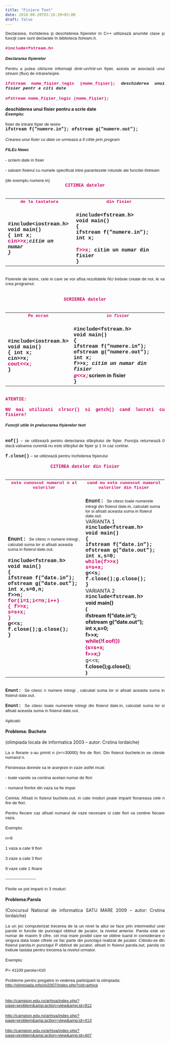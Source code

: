 ```yaml
---
title: "Fisiere Text"
date: 2018-08-20T03:16:20+03:00
draft: false
---
```


<html>
  <body>
    <div class="wiki" id="content_view" style="display: block;">
<span style="display: block; text-align: justify;"><span style="font-family: Arial,sans-serif; font-size: 10pt;">Declararea, închiderea şi deschiderea fişierelor în C++ utilizează anumite clase şi funcţii care sunt declarate în biblioteca <em>fstream.h.</em></span></span><br />
<span style="display: block; text-align: justify;"><strong><span style="color: #cc0066; font-family: 'Courier New'; font-size: 10pt;">#include&lt;fstream.h&gt;</span></strong></span><br />
<span style="display: block; text-align: justify;"><strong><em><span style="font-family: Arial,sans-serif; font-size: 10pt;">Declararea fişierelor</span></em></strong></span><br />
<span style="display: block; text-align: justify;"><span style="font-family: Arial,sans-serif; font-size: 10pt;">Pentru a putea citi/scrie informaţii dintr-un/într-un fişier, acesta se asociază unui <em>stream</em> (flux) de intrare/ieşire.</span></span><br />
<span style="display: block; text-align: justify;"><strong><span style="color: #cc0066; font-family: 'Courier New'; font-size: 10pt;">ifstream nume_fişier_logic (nume_fişier);</span></strong><strong><span style="font-family: 'Courier New'; font-size: 10pt;"> <em>deschiderea unui fisier pentr a citi date</em></span></strong></span><br />
<span style="display: block; text-align: justify;"><strong><span style="color: #cc0066; font-family: 'Courier New'; font-size: 10pt;">ofstream nume_fişier_logic (nume_fişier);</span></strong></span><br />
<strong>deschiderea unui fisier pentru a scrie date</strong><br />
<span style="display: block; text-align: justify;"><strong><em><span style="font-family: Arial,sans-serif; font-size: 10pt;">Exemplu:</span></em></strong></span><br />
<span style="font-family: Arial,sans-serif; font-size: 10pt;">fisier de intrare fişier de iesire</span><br />
<span style="display: block; text-align: justify;"><strong><span style="font-family: 'Courier New';">ifstream f(”numere.in”); ofstream g(”numere.out”);</span></strong></span><br />
<span style="display: block; text-align: justify;"><em><span style="font-family: Arial,sans-serif; font-size: 10pt;">Crearea unui fisier cu date ce urmeaza a fi citite prin program</span></em></span><br />
<span style="display: block; text-align: justify;"><strong><em><span style="font-family: Arial,sans-serif; font-size: 10pt;">FILE</span></em></strong><strong><em><span style="font-family: Wingdings; font-size: 10pt;">à</span></em></strong><strong><em><span style="font-family: Arial,sans-serif; font-size: 10pt;"> New</span></em></strong><strong><em><span style="font-family: Wingdings; font-size: 10pt;">à</span></em></strong></span><br />
<span style="display: block; text-align: justify;"><span style="font-family: Arial,sans-serif; font-size: 10pt;">- scriem date in fisier</span></span><br />
<span style="display: block; text-align: justify;"><span style="font-family: Arial,sans-serif; font-size: 10pt;">- salvam fisierul cu numele specificat intre parantezele rotunde ale functiei ifstream </span></span><br />
<span style="display: block; text-align: justify;"><span style="font-family: Arial,sans-serif; font-size: 10pt;"> (de exemplu numere.in)</span></span><span style="display: block; text-align: center;"><span style="display: block; text-align: center;"><strong><span style="color: #cc0066; font-family: 'Courier New';">CITIREA datelor</span></strong></span><br />


<table class="wiki_table">
    <tr>
        <td><span style="display: block; text-align: center;"><strong><span style="color: #cc0066; font-family: 'Courier New'; font-size: 10pt;">de la tastatura</span></strong></span><br />
</td>
        <td><span style="display: block; text-align: center;"><strong><span style="color: #cc0066; font-family: 'Courier New'; font-size: 10pt;">din fisier</span></strong></span><br />
</td>
    </tr>
    <tr>
        <td><span style="text-align: justify;"><strong><span style="font-family: 'Courier New';">#include&lt;iostream.h&gt;</span></strong></span><br />
<span style="text-align: justify;"><strong><span style="font-family: 'Courier New';">void main()</span></strong></span><br />
<span style="text-align: justify;"><strong><span style="font-family: 'Courier New';">{ int x;</span></strong></span><br />
<span style="text-align: justify;"> <strong><span style="color: #cc0066; font-family: 'Courier New';">cin&gt;&gt;x;</span><span style="font-family: 'Courier New';"><em>citim un numar</em></span></strong></span><br />
<em><span style="text-align: justify;"><strong><span style="font-family: 'Courier New';">}</span></strong></span></em><br />
</td>
        <td><span style="text-align: justify;"><strong><span style="font-family: 'Courier New';">#include&lt;fstream.h&gt;</span></strong></span><br />
<span style="text-align: justify;"><strong><span style="font-family: 'Courier New';">void main()</span></strong></span><br />
<span style="text-align: justify;"><strong><span style="font-family: 'Courier New';">{ </span></strong></span><br />
<span style="text-align: justify;"><strong><span style="font-family: 'Courier New';">ifstream f(”numere.in”); </span></strong></span><br />
<span style="text-align: justify;"><strong><span style="font-family: 'Courier New';">int x;</span></strong></span><br />
<br />
<span style="text-align: justify;"><strong><span style="color: #cc0066; font-family: 'Courier New';">f&gt;&gt;x;</span></strong><strong><span style="font-family: 'Courier New';"> citim un numar din fisier</span></strong></span><br />
<span style="text-align: justify;"><strong><span style="font-family: 'Courier New';">}</span></strong></span><br />
</td>
    </tr>
</table>

</span><br />
<span style="display: block; font-family: Arial,sans-serif; font-size: 10pt; text-align: justify;">Fisierele de iesire, cele in care se vor afisa rezultatele NU trebuie create de noi, le va crea programul.</span><br />
<span style="display: block; text-align: center;"><br />
<span style="display: block; text-align: center;"><strong><span style="color: #cc0066; font-family: 'Courier New';">SCRIEREA datelor</span></strong></span><br />


<table class="wiki_table">
    <tr>
        <td><span style="display: block; text-align: center;"><strong><span style="color: #cc0066; font-family: 'Courier New'; font-size: 10pt;">Pe ecran</span></strong></span><br />
</td>
        <td><span style="display: block; text-align: center;"><strong><span style="color: #cc0066; font-family: 'Courier New'; font-size: 10pt;">in fisier</span></strong></span><br />
</td>
    </tr>
    <tr>
        <td><span style="text-align: justify;"><strong><span style="font-family: 'Courier New';">#include&lt;iostream.h&gt;</span></strong></span><br />
<span style="text-align: justify;"><strong><span style="font-family: 'Courier New';">void main()</span></strong></span><br />
<span style="text-align: justify;"><strong><span style="font-family: 'Courier New';">{ int x;</span></strong></span><br />
<span style="text-align: justify;"><strong><span style="font-family: 'Courier New';"> cin&gt;&gt;x;</span></strong></span><br />
<strong><span style="color: #cc0066; font-family: 'Courier New';">cout&lt;&lt;x;</span></strong><br />
<span style="text-align: justify;"><strong><span style="font-family: 'Courier New';">}</span></strong></span><br />
</td>
        <td><span style="text-align: justify;"><strong><span style="font-family: 'Courier New';">#include&lt;fstream.h&gt;</span></strong></span><br />
<span style="text-align: justify;"><strong><span style="font-family: 'Courier New';">void main()</span></strong></span><br />
<span style="text-align: justify;"><strong><span style="font-family: 'Courier New';">{ </span></strong></span><br />
<span style="text-align: justify;"><strong><span style="font-family: 'Courier New';">ifstream f(”numere.in”); </span></strong></span><br />
<span style="text-align: justify;"><strong><span style="font-family: 'Courier New';">ofstream g(”numere.out”); </span></strong></span><br />
<span style="text-align: justify;"><strong><span style="font-family: 'Courier New';">int x;</span></strong></span><br />
<span style="text-align: justify;"><strong><span style="font-family: 'Courier New';">f&gt;&gt;x; <em>citim un numar din fisier</em></span></strong></span><br />
<em><span style="text-align: justify;"><strong><span style="color: #cc0066; font-family: 'Courier New';">g&lt;&lt;x;</span></strong></span></em><strong>scriem in fisier</strong><br />
<span style="text-align: justify;"><strong><span style="font-family: 'Courier New';">}</span></strong></span><br />
</td>
    </tr>
</table>

</span><br />
<span style="display: block; text-align: justify;"><strong><span style="color: #cc0066; font-family: 'Courier New';">ATENTIE:</span></strong></span><br />
<span style="display: block; text-align: justify;"><strong><span style="color: #cc0066; font-family: 'Courier New';"> NU mai utilizati clrscr() si getch() cand lucrati cu fisiere!</span></strong></span><br />
<span style="display: block; text-align: justify;"><strong><em><span style="font-family: Arial,sans-serif; font-size: 10pt;">Funcţii utile în prelucrarea fişierelor text</span></em></strong></span><br />
<span style="display: block; text-align: justify;"><br />
</span><span style="display: block; text-align: justify;"><strong><span style="font-family: 'Courier New';">eof()</span></strong><span style="font-family: Arial,sans-serif; font-size: 10pt;"> – se utilizează pentru detectarea sfârşitului de fişier. Funcţia returnează 0 dacă valoarea curentă nu este sfârşitul de fişier şi 1 în caz contrar.</span></span><br />
<span style="display: block; text-align: justify;"><strong><span style="font-family: 'Courier New';">f.close()</span></strong><span style="font-family: Arial,sans-serif; font-size: 10pt;"> – se utilizează pentru închiderea fişierului</span></span><br />
<span style="display: block; text-align: center;"><span style="display: block; text-align: center;"><strong><span style="color: #cc0066; font-family: 'Courier New';">CITIREA datelor din fisier</span></strong></span><br />


<table class="wiki_table">
    <tr>
        <td><span style="display: block; text-align: center;"><strong><span style="color: #cc0066; font-family: 'Courier New'; font-size: 10pt;">este cunoscut numarul n al valorilor</span></strong></span><br />
</td>
        <td><span style="display: block; text-align: center;"><strong><span style="color: #cc0066; font-family: 'Courier New'; font-size: 10pt;">cand nu este cunoscut numarul valorilor din fisier</span></strong></span><br />
</td>
    </tr>
    <tr>
        <td><span style="text-align: justify;"><strong><span style="font-family: 'Courier New';">Enunt: </span></strong><span style="font-family: Arial,sans-serif; font-size: 10pt;">Se citesc n numere intregi , calculati suma lor si afisati aceasta suma in fisierul date.out.</span></span><br />
<br />
<span style="text-align: justify;"><strong><span style="font-family: 'Courier New';">#include&lt;fstream.h&gt;</span></strong></span><br />
<span style="text-align: justify;"><strong><span style="font-family: 'Courier New';">void main()</span></strong></span><br />
<span style="text-align: justify;"><strong><span style="font-family: 'Courier New';">{ </span></strong></span><br />
<span style="text-align: justify;"><strong><span style="font-family: 'Courier New';">ifstream f(”date.in”); </span></strong></span><br />
<span style="text-align: justify;"><strong><span style="font-family: 'Courier New';">ofstream g(”date.out”); </span></strong></span><br />
<span style="text-align: justify;"><strong><span style="font-family: 'Courier New';">int x,s=0,n;</span></strong></span><br />
<span style="text-align: justify;"><strong><span style="font-family: 'Courier New';">f&gt;&gt;n;</span></strong></span><br />
<span style="text-align: justify;"><strong><span style="color: #cc0066; font-family: 'Courier New';">for(i=1;i&lt;=n;i++)</span></strong></span><br />
<span style="text-align: justify;"><strong><span style="color: #cc0066; font-family: 'Courier New';"> { f&gt;&gt;x;</span></strong></span><br />
<span style="text-align: justify;"><strong><span style="color: #cc0066; font-family: 'Courier New';"> s=s+x;</span></strong></span><br />
<span style="text-align: justify;"><strong><span style="color: #cc0066; font-family: 'Courier New';"> }</span></strong></span><br />
<span style="text-align: justify;"><strong><span style="font-family: 'Courier New';">g&lt;&lt;s;</span></strong></span><br />
<span style="text-align: justify;"><strong><span style="font-family: 'Courier New';">f.close();g.close();</span></strong></span><br />
<span style="text-align: justify;"><strong><span style="font-family: 'Courier New';"> }</span></strong></span><br />
</td>
        <td><span style="text-align: justify;"><strong><span style="font-family: 'Courier New';">Enunt: </span></strong><span style="font-family: Arial,sans-serif; font-size: 10pt;">Se citesc toate numerele intregi din fisierul date.in, calculati suma lor si afisati aceasta suma in fisierul date.out.</span></span><br />
VARIANTA 1<br />
<span style="text-align: justify;"><strong><span style="font-family: 'Courier New';">#include&lt;fstream.h&gt;</span></strong></span><br />
<span style="text-align: justify;"><strong><span style="font-family: 'Courier New';">void main()</span></strong></span><br />
<span style="text-align: justify;"><strong><span style="font-family: 'Courier New';">{ </span></strong></span><br />
<span style="text-align: justify;"><strong><span style="font-family: 'Courier New';">ifstream f(”date.in”); </span></strong></span><br />
<span style="text-align: justify;"><strong><span style="font-family: 'Courier New';">ofstream g(”date.out”); </span></strong></span><br />
<span style="text-align: justify;"><strong><span style="font-family: 'Courier New';">int x,s=0;</span></strong></span><br />
<span style="text-align: justify;"><strong><span style="color: #cc0066; font-family: 'Courier New';">while(f&gt;&gt;x)</span></strong></span><br />
<span style="text-align: justify;"><strong><span style="color: #cc0066; font-family: 'Courier New';"> s=s+x;</span></strong></span><br />
<span style="text-align: justify;"><strong><span style="font-family: 'Courier New';">g&lt;&lt;s;</span></strong></span><br />
<span style="text-align: justify;"><strong><span style="font-family: 'Courier New';">f.close();g.close();</span></strong></span><br />
<span style="text-align: justify;"><strong><span style="font-family: 'Courier New';"> }</span></strong></span><br />
VARIANTA 2<br />
<span style="display: block; text-align: justify;"><strong><span style="font-family: 'Courier New';">#include&lt;fstream.h&gt;</span></strong></span><strong>void main()</strong><br />
<strong>{</strong><br />
<strong>ifstream f(”date.in”);</strong><br />
<strong>ofstream g(”date.out”);</strong><br />
<strong>int x,s=0;</strong><br />
<strong>f&gt;&gt;x;</strong><br />
<strong><span style="color: #cc0066;">while(!f.eof())</span></strong><br />
<strong><span style="color: #cc0066;">{s=s+x;</span></strong><br />
<strong><span style="color: #cc0066;">f&gt;&gt;x;}</span></strong><br />
g&lt;&lt;s;<br />
<strong>f.close();g.close();</strong><br />
<strong>}</strong><br />
</td>
    </tr>
</table>

</span><br />
<span style="display: block; text-align: justify;"><strong><span style="font-family: 'Courier New';">Enunt: </span></strong><span style="font-family: Arial,sans-serif; font-size: 10pt;">Se citesc n numere intregi , calculati suma lor si afisati aceasta suma in fisierul date.out.</span></span><br />
<span style="display: block; text-align: justify;"><strong><span style="font-family: 'Courier New';">Enunt: </span></strong><span style="font-family: Arial,sans-serif; font-size: 10pt;">Se citesc toate numerele intregi din fisierul date.in, calculati suma lor si afisati aceasta suma in fisierul date.out.</span></span><br />
<span style="display: block; text-align: justify;"><span style="font-family: Arial,sans-serif; font-size: 10pt;">Aplicatii:</span></span><br />
<span style="display: block; text-align: justify;"><strong>Problema: Buchete</strong></span><br />
<span style="display: block; text-align: justify;">(olimpiada locala de informatica 2003 – autor: Crstina Iordaiche)</span><br />
<span style="display: block; text-align: justify;"><span style="font-family: Arial,sans-serif; font-size: 10pt;">La o florarie s-au primit n (n&lt;=30000) fire de flori. Din fisierul buchete.in se citeste numarul n.</span></span><br />
<span style="display: block; text-align: justify;"><span style="font-family: Arial,sans-serif; font-size: 10pt;">Florareasa doreste sa le aranjeze in vaze astfel incat:</span></span><br />
<span style="display: block; text-align: justify;"><span style="font-family: Arial,sans-serif; font-size: 10pt;">- toate vazele sa contina acelasi numar de flori</span></span><br />
<span style="display: block; text-align: justify;"><span style="font-family: Arial,sans-serif; font-size: 10pt;">- numarul florilor din vaza sa fie impar</span></span><br />
<span style="display: block; text-align: justify;"><span style="font-family: Arial,sans-serif; font-size: 10pt;">Cerinta: Afisati in fisierul buchete.out, in cate moduri poate imparti florareasa cele n fire de flori.</span></span><br />
<span style="display: block; text-align: justify;"><span style="font-family: Arial,sans-serif; font-size: 10pt;">Pentru fiecare caz afisati numarul de vaze necesare si cate flori va contine fiecare vaza.</span></span><br />
<span style="display: block; text-align: justify;"><span style="font-family: Arial,sans-serif; font-size: 10pt;">Exemplu:</span></span><br />
<span style="display: block; text-align: justify;"><span style="font-family: Arial,sans-serif; font-size: 10pt;">n=9</span></span><br />
<span style="display: block; text-align: justify;"><span style="font-family: Arial,sans-serif; font-size: 10pt;">1 vaza a cate 9 flori</span></span><br />
<span style="display: block; text-align: justify;"><span style="font-family: Arial,sans-serif; font-size: 10pt;">3 vaze a cate 3 flori</span></span><br />
<span style="display: block; text-align: justify;"><span style="font-family: Arial,sans-serif; font-size: 10pt;">9 vaze cate 1 floare</span></span><br />
<span style="display: block; text-align: justify;"><span style="font-family: Arial,sans-serif; font-size: 10pt;">----------------------</span></span><br />
<span style="display: block; text-align: justify;"><span style="font-family: Arial,sans-serif; font-size: 10pt;">Florile se pot imparti in 3 moduri:</span></span><br />
<span style="display: block; text-align: justify;"><strong>Problema:Parola</strong></span><br />
<span style="display: block; text-align: justify;">(Concursul National de informatica SATU MARE 2009 – autor: Crstina Iordaiche)</span><br />
<span style="display: block; text-align: justify;"><span style="font-family: Arial,sans-serif; font-size: 10pt;">La un joc computerizat trecerea de la un nivel la altul se face prin intermediul unei parole in functie de punctajul obtinut de jucator, la nivelul anterior. Parola este un numar de maxim 9 cifre, cel mai mare posibil care se obtine luand in considerare o singura data toate cifrele ce fac parte din punctajul realizat de jucator. Citindu-se din fisierul parola.in punctajul P obtinut de jucator, afisati in fisierul parola.out, parola ce trebuie tastata pentru trecerea la nivelul urmator.</span></span><br />
<span style="display: block; font-family: Arial,sans-serif; font-size: 10pt; text-align: justify;">Exemplu:</span><br />
<span style="display: block; font-family: Arial,sans-serif; font-size: 10pt; text-align: justify;">P= 41100 parola=410</span><br />
<span style="display: block; text-align: justify;"><span style="font-family: Arial,sans-serif; font-size: 10pt;">Probleme pentru pregatire in vederea participarii la olimpiada:</span></span><span style="display: block; font-family: Arial,sans-serif; font-size: 10pt; text-align: justify;"><a class="wiki_link_ext" href="http://olimpiada.info/oji2007/index.php?cid=arhiva" rel="nofollow">http://olimpiada.info/oji2007/index.php?cid=arhiva</a></span><br />
<br />
<span style="display: block; text-align: justify;"><span style="font-family: Arial,sans-serif; font-size: 10pt;"><a class="wiki_link_ext" href="http://campion.edu.ro/arhiva/index.php?page=problem&amp;action=view&amp;id=912" rel="nofollow">http://campion.edu.ro/arhiva/index.php?page=problem&amp;action=view&amp;id=912</a></span></span><br />
<span style="display: block; text-align: justify;"><span style="font-family: Arial,sans-serif; font-size: 10pt;"><a class="wiki_link_ext" href="http://campion.edu.ro/arhiva/index.php?page=problem&amp;action=view&amp;id=413" rel="nofollow">http://campion.edu.ro/arhiva/index.php?page=problem&amp;action=view&amp;id=413</a></span></span><br />
<span style="display: block; text-align: justify;"><span style="font-family: Arial,sans-serif; font-size: 10pt;"><a class="wiki_link_ext" href="http://campion.edu.ro/arhiva/index.php?page=problem&amp;action=view&amp;id=407" rel="nofollow">http://campion.edu.ro/arhiva/index.php?page=problem&amp;action=view&amp;id=407</a></span></span>
    </div>
  </body>
</html>
